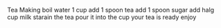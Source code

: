 Tea Making
boil water 1 cup
add 1 spoon tea
add 1 spoon sugar
add halg cup milk
starain the tea
pour it into the cup
your tea is ready enjoy